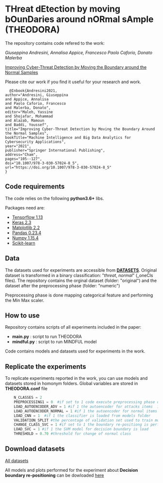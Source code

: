 # THreat dEtection by moving bOunDaries around nORmal sAmple (THEODORA)

The repository contains code refered to the work:

_Giuseppina Andresini, Annalisa Appice, Francesco Paolo Caforio,  Donato Malerba_

[Improving Cyber-Threat Detection by Moving the Boundary around the Normal Samples]() 

Please cite our work if you find it useful for your research and work.
```
  @Inbook{Andresini2021,
author="Andresini, Giuseppina
and Appice, Annalisa
and Paolo Caforio, Francesco
and Malerba, Donato",
editor="Maleh, Yassine
and Shojafar, Mohammad
and Alazab, Mamoun
and Baddi, Youssef",
title="Improving Cyber-Threat Detection by Moving the Boundary Around the Normal Samples",
bookTitle="Machine Intelligence and Big Data Analytics for Cybersecurity Applications",
year="2021",
publisher="Springer International Publishing",
address="Cham",
pages="105--127",
doi="10.1007/978-3-030-57024-8_5",
url="https://doi.org/10.1007/978-3-030-57024-8_5"
}

```




## Code requirements

The code relies on the following **python3.6+** libs.

Packages need are:
* [Tensorflow 1.13](https://www.tensorflow.org/) 
* [Keras 2.3](https://github.com/keras-team/keras) 
* [Matplotlib 2.2](https://matplotlib.org/)
* [Pandas 0.23.4](https://pandas.pydata.org/)
* [Numpy 1.15.4](https://www.numpy.org/)
* [Scikit-learn](https://scikit-learn.org/stable/)

## Data
The datasets used for experiments are accessible from [__DATASETS__](https://drive.google.com/open?id=1OIfsMv2PJljkc0aco00WB4_t8gEnXMiE). Original dataset is transformed in a binary classification: "_threat_, _normal_" (_oneCls files).
The repository contains the orginal dataset (folder: "original") and  the dataset after the preprocessing phase (folder: "numeric") 

Preprocessing phase is done mapping categorical feature and performing the Min Max scaler.

## How to use
Repository contains scripts of all experiments included in the paper:
* __main.py__ : script to run THEODORA
* __mindful.py__ : script to run MINDFUL model 

  
 Code contains models and datasets used for experiments in the work.
 
  

## Replicate the experiments

To replicate experiments reported in the work, you can use models and datasets stored in homonym folders.
Global variables are stored in __THEODORA.conf__  file 


```python
    N_CLASSES = 2
    PREPROCESSING1 = 0  #if set to 1 code execute preprocessing phase on original date
    LOAD_AUTOENCODER_ADV = 1 #if 1 the autoencoder for attacks items  is loaded from models folder
    LOAD_AUTOENCODER_NORMAL = 1 #if 1 the autoencoder for normal items  is loaded from models folder
    LOAD_CNN = 1  #if 1 the classifier is loaded from models folder
    VALIDATION_SPLIT #the percentage of validation set used to train models
    CHANGE_CLASS_SVC = 1 #if set to 1 the boundary re-positiong is performed
    LOAD_SVC = 1 #if 1 the SVM model for decision boundary is load
    THRESHOLD = 0.70 #threshold for change of normal class
```

## Download datasets

[All datasets](https://drive.google.com/drive/folders/1OIfsMv2PJljkc0aco00WB4_t8gEnXMiE?usp=sharing)

All models and plots performed for the experiment about **Decision boundary re-positioning** can be dowloaded [here](https://drive.google.com/drive/folders/1ap0p4uYqljU5BvWQZAQqryfQvzwFN6i7)
